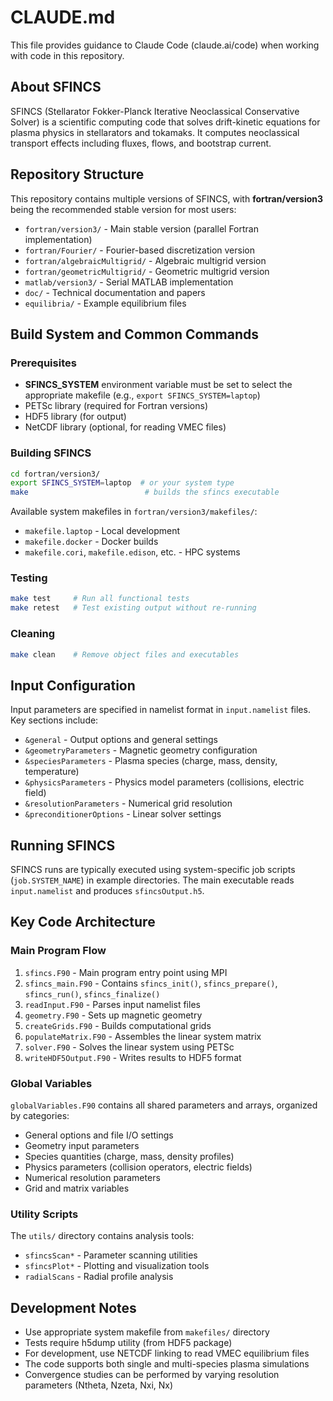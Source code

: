 # CLAUDE.md

This file provides guidance to Claude Code (claude.ai/code) when working with code in this repository.

## About SFINCS

SFINCS (Stellarator Fokker-Planck Iterative Neoclassical Conservative Solver) is a scientific computing code that solves drift-kinetic equations for plasma physics in stellarators and tokamaks. It computes neoclassical transport effects including fluxes, flows, and bootstrap current.

## Repository Structure

This repository contains multiple versions of SFINCS, with **fortran/version3** being the recommended stable version for most users:

- `fortran/version3/` - Main stable version (parallel Fortran implementation)
- `fortran/Fourier/` - Fourier-based discretization version
- `fortran/algebraicMultigrid/` - Algebraic multigrid version
- `fortran/geometricMultigrid/` - Geometric multigrid version
- `matlab/version3/` - Serial MATLAB implementation
- `doc/` - Technical documentation and papers
- `equilibria/` - Example equilibrium files

## Build System and Common Commands

### Prerequisites
- **SFINCS_SYSTEM** environment variable must be set to select the appropriate makefile (e.g., `export SFINCS_SYSTEM=laptop`)
- PETSc library (required for Fortran versions)
- HDF5 library (for output)
- NetCDF library (optional, for reading VMEC files)

### Building SFINCS
```bash
cd fortran/version3/
export SFINCS_SYSTEM=laptop  # or your system type
make                          # builds the sfincs executable
```

Available system makefiles in `fortran/version3/makefiles/`:
- `makefile.laptop` - Local development
- `makefile.docker` - Docker builds  
- `makefile.cori`, `makefile.edison`, etc. - HPC systems

### Testing
```bash
make test     # Run all functional tests
make retest   # Test existing output without re-running
```

### Cleaning
```bash
make clean    # Remove object files and executables
```

## Input Configuration

Input parameters are specified in namelist format in `input.namelist` files. Key sections include:

- `&general` - Output options and general settings
- `&geometryParameters` - Magnetic geometry configuration
- `&speciesParameters` - Plasma species (charge, mass, density, temperature)
- `&physicsParameters` - Physics model parameters (collisions, electric field)
- `&resolutionParameters` - Numerical grid resolution
- `&preconditionerOptions` - Linear solver settings

## Running SFINCS

SFINCS runs are typically executed using system-specific job scripts (`job.SYSTEM_NAME`) in example directories. The main executable reads `input.namelist` and produces `sfincsOutput.h5`.

## Key Code Architecture

### Main Program Flow
1. `sfincs.F90` - Main program entry point using MPI
2. `sfincs_main.F90` - Contains `sfincs_init()`, `sfincs_prepare()`, `sfincs_run()`, `sfincs_finalize()`
3. `readInput.F90` - Parses input namelist files
4. `geometry.F90` - Sets up magnetic geometry
5. `createGrids.F90` - Builds computational grids
6. `populateMatrix.F90` - Assembles the linear system matrix
7. `solver.F90` - Solves the linear system using PETSc
8. `writeHDF5Output.F90` - Writes results to HDF5 format

### Global Variables
`globalVariables.F90` contains all shared parameters and arrays, organized by categories:
- General options and file I/O settings
- Geometry input parameters  
- Species quantities (charge, mass, density profiles)
- Physics parameters (collision operators, electric fields)
- Numerical resolution parameters
- Grid and matrix variables

### Utility Scripts
The `utils/` directory contains analysis tools:
- `sfincsScan*` - Parameter scanning utilities
- `sfincsPlot*` - Plotting and visualization tools
- `radialScans` - Radial profile analysis

## Development Notes

- Use appropriate system makefile from `makefiles/` directory
- Tests require h5dump utility (from HDF5 package)
- For development, use NETCDF linking to read VMEC equilibrium files
- The code supports both single and multi-species plasma simulations
- Convergence studies can be performed by varying resolution parameters (Ntheta, Nzeta, Nxi, Nx)
